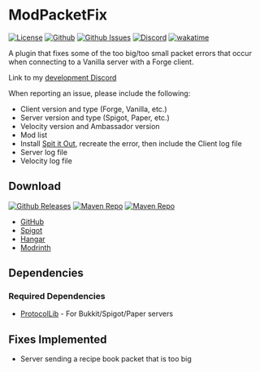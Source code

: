 # ModPacketFix

[![License](https://img.shields.io/github/license/p0t4t0sandwich/ModPacketFix?color=blue)](https://img.shields.io/github/downloads/p0t4t0sandwich/ModPacketFix/LICENSE)
[![Github](https://img.shields.io/github/stars/p0t4t0sandwich/ModPacketFix)](https://github.com/p0t4t0sandwich/ModPacketFix)
[![Github Issues](https://img.shields.io/github/issues/p0t4t0sandwich/ModPacketFix?label=Issues)](https://github.com/p0t4t0sandwich/ModPacketFix/issues)
[![Discord](https://img.shields.io/discord/1067482396246683708?color=7289da&logo=discord&logoColor=white)](https://discord.neuralnexus.dev)
[![wakatime](https://wakatime.com/badge/user/fc67ce74-ca69-40a4-912f-61b26dbe3068/project/ba087a5d-fd50-4b54-9723-3effbfda7567.svg)](https://wakatime.com/badge/user/fc67ce74-ca69-40a4-912f-61b26dbe3068/project/ba087a5d-fd50-4b54-9723-3effbfda7567)

A plugin that fixes some of the too big/too small packet errors that occur when connecting to a Vanilla server with a Forge client.

Link to my [development Discord](https://discord.neuralnexus.dev)

When reporting an issue, please include the following:

- Client version and type (Forge, Vanilla, etc.)
- Server version and type (Spigot, Paper, etc.)
- Velocity version and Ambassador version
- Mod list
- Install [Spit it Out](https://www.curseforge.com/minecraft/mc-mods/spit-it-out), recreate the error, then include the Client log file
- Server log file
- Velocity log file

## Download

[![Github Releases](https://img.shields.io/github/downloads/p0t4t0sandwich/ModPacketFix/total?label=Github&logo=github&color=181717)](https://github.com/p0t4t0sandwich/ModPacketFix/releases)
[![Maven Repo](https://img.shields.io/maven-metadata/v?label=Release&metadataUrl=https%3A%2F%2Fmaven.neuralnexus.dev%2Freleases%2Fdev%2Fneuralnexus%2FModPacketFix%2Fmaven-metadata.xml)](https://maven.neuralnexus.dev/#/releases/dev/neuralnexus/ModPacketFix)
[![Maven Repo](https://img.shields.io/maven-metadata/v?label=Snapshot&metadataUrl=https%3A%2F%2Fmaven.neuralnexus.dev%2Fsnapshots%2Fdev%2Fneuralnexus%2FModPacketFix%2Fmaven-metadata.xml)](https://maven.neuralnexus.dev/#/snapshots/dev/neuralnexus/ModPacketFix)

- [GitHub](https://github.com/p0t4t0sandwich/ModPacketFix/releases)
- [Spigot](https://www.spigotmc.org/resources/modpacketfix.xxxxxx/)
- [Hangar](https://hangar.papermc.io/p0t4t0sandwich/ModPacketFix)
- [Modrinth](https://modrinth.com/plugin/modpacketfix)

[//]: # (- [CurseForge]&#40;https://www.curseforge.com/minecraft/mc-mods/template&#41;)

## Dependencies

### Required Dependencies

- [ProtocolLib](https://github.com/dmulloy2/ProtocolLib/releases) - For Bukkit/Spigot/Paper servers

## Fixes Implemented

- Server sending a recipe book packet that is too big
